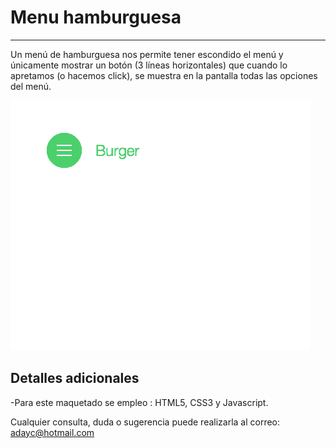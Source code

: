 # Menu hamburguesa
_____________


Un menú de hamburguesa nos permite tener escondido el menú y únicamente mostrar un botón (3 líneas horizontales) que cuando lo apretamos (o hacemos click), se muestra en la pantalla todas las opciones del menú.

![Menu-hamburguesa](assets/imgs/menu-hamburguesa.gif)

## Detalles adicionales
-Para este maquetado se empleo : HTML5, CSS3 y Javascript.

  
  Cualquier consulta, duda o sugerencia puede realizarla al correo: adayc@hotmail.com
